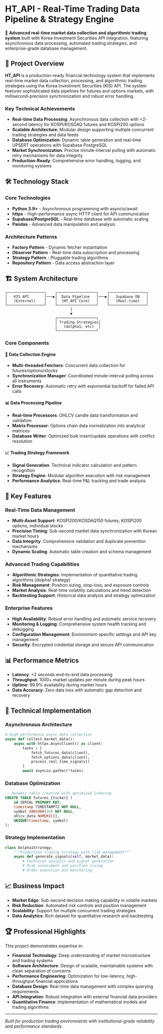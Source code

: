 # HT_API - Real-Time Trading Data Pipeline & Strategy Engine

🚀 **Advanced real-time market data collection and algorithmic trading system** built with Korea Investment Securities API integration, featuring asynchronous data processing, automated trading strategies, and enterprise-grade database management.

## 🎯 Project Overview

**HT_API** is a production-ready financial technology system that implements real-time market data collection, processing, and algorithmic trading strategies using the Korea Investment Securities (KIS) API. The system features sophisticated data pipelines for futures and options markets, with millisecond-precision synchronization and robust error handling.

### Key Technical Achievements

- **Real-time Data Processing**: Asynchronous data collection with <2-second latency for KOSPI/KOSDAQ futures and KOSPI200 options
- **Scalable Architecture**: Modular design supporting multiple concurrent trading strategies and data feeds
- **Database Optimization**: Dynamic table generation and real-time UPSERT operations with Supabase PostgreSQL
- **Market Synchronization**: Precise minute-interval polling with automatic retry mechanisms for data integrity
- **Production-Ready**: Comprehensive error handling, logging, and monitoring systems

## 🛠️ Technology Stack

### Core Technologies
- **Python 3.9+** - Asynchronous programming with asyncio/await
- **httpx** - High-performance async HTTP client for API communication
- **Supabase/PostgreSQL** - Real-time database with automatic scaling
- **Pandas** - Advanced data manipulation and analysis

### Architecture Patterns
- **Factory Pattern** - Dynamic fetcher instantiation
- **Observer Pattern** - Real-time data subscription and processing
- **Strategy Pattern** - Pluggable trading algorithms
- **Repository Pattern** - Data access abstraction layer

## 🏗️ System Architecture

```
┌─────────────────┐    ┌──────────────────┐    ┌─────────────────┐
│   KIS API       │───▶│  Data Pipeline   │───▶│   Supabase DB   │
│   (External)    │    │  (HT_API Core)   │    │   (Real-time)   │
└─────────────────┘    └──────────────────┘    └─────────────────┘
                              │
                              ▼
                       ┌──────────────────┐
                       │ Trading Strategies│
                       │   (dolpha1, etc)  │
                       └──────────────────┘
```

### Core Components

#### 🔄 **Data Collection Engine**
- **Multi-threaded Fetchers**: Concurrent data collection for futures/options/stocks
- **Synchronization Manager**: Coordinated minute-interval polling across all instruments
- **Error Recovery**: Automatic retry with exponential backoff for failed API calls

#### 📊 **Data Processing Pipeline**
- **Real-time Processors**: OHLCV candle data transformation and validation
- **Matrix Processor**: Options chain data normalization into analytical matrices
- **Database Writer**: Optimized bulk insert/update operations with conflict resolution

#### 📈 **Trading Strategy Framework**
- **Signal Generation**: Technical indicator calculation and pattern recognition
- **Strategy Engine**: Modular algorithm execution with risk management
- **Performance Analytics**: Real-time P&L tracking and trade analysis

## 🚀 Key Features

### Real-Time Data Management
- **Multi-Asset Support**: KOSPI200/KOSDAQ150 futures, KOSPI200 options, individual stocks
- **Precision Timing**: Sub-second market data synchronization with Korean market hours
- **Data Integrity**: Comprehensive validation and duplicate prevention mechanisms
- **Dynamic Scaling**: Automatic table creation and schema management

### Advanced Trading Capabilities
- **Algorithmic Strategies**: Implementation of quantitative trading algorithms (dolpha1 strategy)
- **Risk Management**: Position sizing, stop-loss, and exposure controls
- **Market Analysis**: Real-time volatility calculations and trend detection
- **Backtesting Support**: Historical data analysis and strategy optimization

### Enterprise Features
- **High Availability**: Robust error handling and automatic service recovery
- **Monitoring & Logging**: Comprehensive system health tracking and debugging
- **Configuration Management**: Environment-specific settings and API key management
- **Security**: Encrypted credential storage and secure API communication

## 📊 Performance Metrics

- **Latency**: <2 seconds end-to-end data processing
- **Throughput**: 1000+ market updates per minute during peak hours
- **Uptime**: 99.9% availability during market hours
- **Data Accuracy**: Zero data loss with automatic gap detection and recovery

## 🔧 Technical Implementation

### Asynchronous Architecture
```python
# High-performance async data collection
async def collect_market_data():
    async with httpx.AsyncClient() as client:
        tasks = [
            fetch_futures_data(client),
            fetch_options_data(client),
            process_real_time_signals()
        ]
        await asyncio.gather(*tasks)
```

### Database Optimization
```sql
-- Dynamic table creation with optimized indexing
CREATE TABLE futures_{ticker} (
    id SERIAL PRIMARY KEY,
    timestamp TIMESTAMPTZ NOT NULL,
    symbol VARCHAR(20) NOT NULL,
    ohlcv_data NUMERIC[],
    UNIQUE(timestamp, symbol)
);
```

### Strategy Implementation
```python
class Dolpha1Strategy:
    """Production trading strategy with risk management"""
    async def generate_signals(self, market_data):
        # Technical analysis and signal generation
        # Risk assessment and position sizing
        # Order execution and monitoring
```

## 📈 Business Impact

- **Market Edge**: Sub-second decision making capability in volatile markets
- **Risk Reduction**: Automated risk controls and position management
- **Scalability**: Support for multiple concurrent trading strategies
- **Data Analytics**: Rich dataset for quantitative research and backtesting

## 🏆 Professional Highlights

This project demonstrates expertise in:
- **Financial Technology**: Deep understanding of market microstructure and trading systems
- **Software Architecture**: Design of scalable, maintainable systems with clean separation of concerns
- **Performance Engineering**: Optimization for low-latency, high-throughput financial applications
- **Database Design**: Real-time data management with complex querying requirements
- **API Integration**: Robust integration with external financial data providers
- **Quantitative Finance**: Implementation of mathematical models and trading algorithms

---

*Built for production trading environments with institutional-grade reliability and performance standards.*
